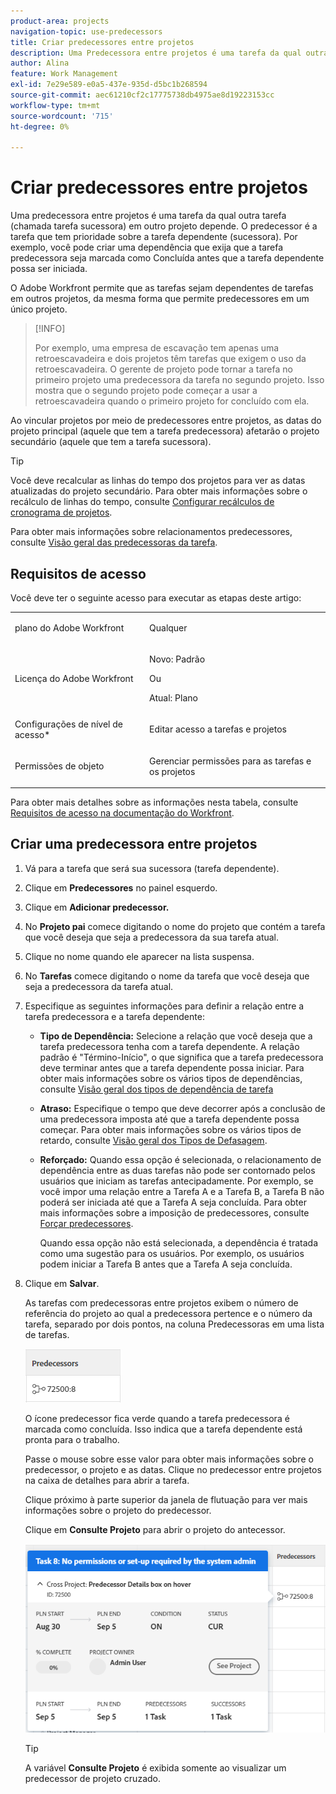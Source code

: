 ```yaml
---
product-area: projects
navigation-topic: use-predecessors
title: Criar predecessores entre projetos
description: Uma Predecessora entre projetos é uma tarefa da qual outra tarefa (chamada tarefa sucessora) em outro projeto depende. O predecessor é a tarefa que tem prioridade sobre a tarefa dependente (sucessora). Por exemplo, você pode criar uma dependência que exija que a tarefa predecessora seja marcada como Concluída antes que a tarefa dependente possa ser iniciada.
author: Alina
feature: Work Management
exl-id: 7e29e589-e0a5-437e-935d-d5bc1b268594
source-git-commit: aec61210cf2c17775738db4975ae8d19223153cc
workflow-type: tm+mt
source-wordcount: '715'
ht-degree: 0%

---
```


# Criar predecessores entre projetos

<!--Audited: 12/2023-->

Uma predecessora entre projetos é uma tarefa da qual outra tarefa (chamada tarefa sucessora) em outro projeto depende. O predecessor é a tarefa que tem prioridade sobre a tarefa dependente (sucessora). Por exemplo, você pode criar uma dependência que exija que a tarefa predecessora seja marcada como Concluída antes que a tarefa dependente possa ser iniciada.

O Adobe Workfront permite que as tarefas sejam dependentes de tarefas em outros projetos, da mesma forma que permite predecessores em um único projeto.

>[!INFO]
>
>Por exemplo, uma empresa de escavação tem apenas uma retroescavadeira e dois projetos têm tarefas que exigem o uso da retroescavadeira. O gerente de projeto pode tornar a tarefa no primeiro projeto uma predecessora da tarefa no segundo projeto. Isso mostra que o segundo projeto pode começar a usar a retroescavadeira quando o primeiro projeto for concluído com ela.

Ao vincular projetos por meio de predecessores entre projetos, as datas do projeto principal (aquele que tem a tarefa predecessora) afetarão o projeto secundário (aquele que tem a tarefa sucessora).

>[!TIP]
>
>Você deve recalcular as linhas do tempo dos projetos para ver as datas atualizadas do projeto secundário. Para obter mais informações sobre o recálculo de linhas do tempo, consulte [Configurar recálculos de cronograma de projetos](../../../administration-and-setup/set-up-workfront/configure-system-defaults/configure-timeline-recalculations-projects.md).

Para obter mais informações sobre relacionamentos predecessores, consulte [Visão geral das predecessoras da tarefa](../../../manage-work/tasks/use-prdcssrs/predecessors-overview.md).

## Requisitos de acesso

Você deve ter o seguinte acesso para executar as etapas deste artigo:

<table style="table-layout:auto"> 
 <col> 
 <col> 
 <tbody> 
  <tr> 
   <td role="rowheader">plano do Adobe Workfront</td> 
   <td> <p>Qualquer</p> </td> 
  </tr> 
  <tr> 
   <td role="rowheader">Licença do Adobe Workfront</td> 
   <td> <p>Novo: Padrão </p> 
   Ou
   <p>Atual: Plano </p>
   </td> 
  </tr> 
  <tr> 
   <td role="rowheader">Configurações de nível de acesso*</td> 
   <td> <p>Editar acesso a tarefas e projetos</p> </td> 
  </tr> 
  <tr> 
   <td role="rowheader">Permissões de objeto</td> 
   <td> <p>Gerenciar permissões para as tarefas e os projetos</p> </td> 
  </tr> 
 </tbody> 
</table>

Para obter mais detalhes sobre as informações nesta tabela, consulte [Requisitos de acesso na documentação do Workfront](/help/quicksilver/administration-and-setup/add-users/access-levels-and-object-permissions/access-level-requirements-in-documentation.md).


## Criar uma predecessora entre projetos

1. Vá para a tarefa que será sua sucessora (tarefa dependente).
1. Clique em **Predecessores** no painel esquerdo.
1. Clique em **Adicionar predecessor.**
1. No **Projeto pai** comece digitando o nome do projeto que contém a tarefa que você deseja que seja a predecessora da sua tarefa atual.
1. Clique no nome quando ele aparecer na lista suspensa.
1. No **Tarefas** comece digitando o nome da tarefa que você deseja que seja a predecessora da tarefa atual.
1. Especifique as seguintes informações para definir a relação entre a tarefa predecessora e a tarefa dependente:

   * **Tipo de Dependência:** Selecione a relação que você deseja que a tarefa predecessora tenha com a tarefa dependente. A relação padrão é &quot;Término-Início&quot;, o que significa que a tarefa predecessora deve terminar antes que a tarefa dependente possa iniciar. Para obter mais informações sobre os vários tipos de dependências, consulte [Visão geral dos tipos de dependência de tarefa](../../../manage-work/tasks/use-prdcssrs/task-dependency-types.md)

   * **Atraso:** Especifique o tempo que deve decorrer após a conclusão de uma predecessora imposta até que a tarefa dependente possa começar. Para obter mais informações sobre os vários tipos de retardo, consulte [Visão geral dos Tipos de Defasagem](../../../manage-work/tasks/use-prdcssrs/lag-types.md).

   * **Reforçado:** Quando essa opção é selecionada, o relacionamento de dependência entre as duas tarefas não pode ser contornado pelos usuários que iniciam as tarefas antecipadamente. Por exemplo, se você impor uma relação entre a Tarefa A e a Tarefa B, a Tarefa B não poderá ser iniciada até que a Tarefa A seja concluída. Para obter mais informações sobre a imposição de predecessores, consulte [Forçar predecessores](../../../manage-work/tasks/use-prdcssrs/enforced-predecessors.md).

     Quando essa opção não está selecionada, a dependência é tratada como uma sugestão para os usuários. Por exemplo, os usuários podem iniciar a Tarefa B antes que a Tarefa A seja concluída.

1. Clique em **Salvar**.

   As tarefas com predecessoras entre projetos exibem o número de referência do projeto ao qual a predecessora pertence e o número da tarefa, separado por dois pontos, na coluna Predecessoras em uma lista de tarefas.

   ![Predecessora entre projetos](assets/cross-project-predecessor-in-list-view.png)

   O ícone predecessor fica verde quando a tarefa predecessora é marcada como concluída. Isso indica que a tarefa dependente está pronta para o trabalho.

   Passe o mouse sobre esse valor para obter mais informações sobre o predecessor, o projeto e as datas. Clique no predecessor entre projetos na caixa de detalhes para abrir a tarefa.

   Clique próximo à parte superior da janela de flutuação para ver mais informações sobre o projeto do predecessor.

   Clique em **Consulte Projeto** para abrir o projeto do antecessor.

   ![Detalhes de predecessoras entre projetos](assets/cross-project-predecessor-details.png)

   >[!TIP]
   >
   >   A variável **Consulte Projeto** é exibida somente ao visualizar um predecessor de projeto cruzado.

